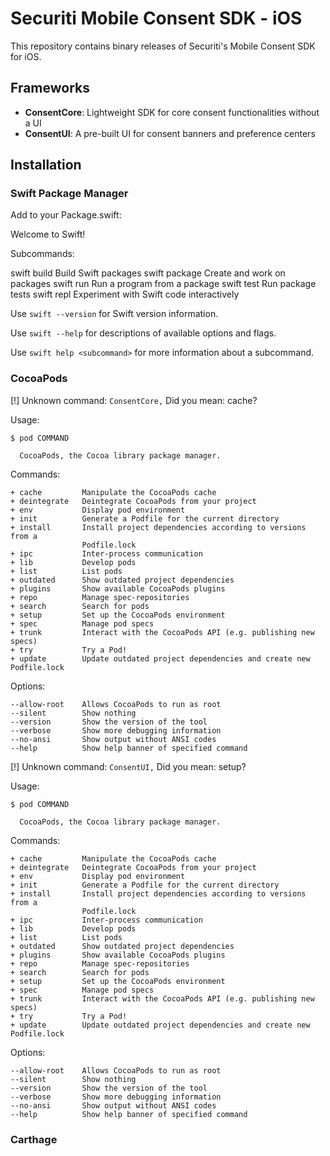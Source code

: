 # Securiti Mobile Consent SDK - iOS

This repository contains binary releases of Securiti's Mobile Consent SDK for iOS.

## Frameworks

- **ConsentCore**: Lightweight SDK for core consent functionalities without a UI
- **ConsentUI**: A pre-built UI for consent banners and preference centers

## Installation

### Swift Package Manager
Add to your Package.swift:

Welcome to Swift!

Subcommands:

  swift build      Build Swift packages
  swift package    Create and work on packages
  swift run        Run a program from a package
  swift test       Run package tests
  swift repl       Experiment with Swift code interactively

  Use `swift --version` for Swift version information.

  Use `swift --help` for descriptions of available options and flags.

  Use `swift help <subcommand>` for more information about a subcommand.

### CocoaPods
[!] Unknown command: `ConsentCore,`
Did you mean: cache?

Usage:

    $ pod COMMAND

      CocoaPods, the Cocoa library package manager.

Commands:

    + cache         Manipulate the CocoaPods cache
    + deintegrate   Deintegrate CocoaPods from your project
    + env           Display pod environment
    + init          Generate a Podfile for the current directory
    + install       Install project dependencies according to versions from a
                    Podfile.lock
    + ipc           Inter-process communication
    + lib           Develop pods
    + list          List pods
    + outdated      Show outdated project dependencies
    + plugins       Show available CocoaPods plugins
    + repo          Manage spec-repositories
    + search        Search for pods
    + setup         Set up the CocoaPods environment
    + spec          Manage pod specs
    + trunk         Interact with the CocoaPods API (e.g. publishing new specs)
    + try           Try a Pod!
    + update        Update outdated project dependencies and create new Podfile.lock

Options:

    --allow-root    Allows CocoaPods to run as root
    --silent        Show nothing
    --version       Show the version of the tool
    --verbose       Show more debugging information
    --no-ansi       Show output without ANSI codes
    --help          Show help banner of specified command
[!] Unknown command: `ConsentUI,`
Did you mean: setup?

Usage:

    $ pod COMMAND

      CocoaPods, the Cocoa library package manager.

Commands:

    + cache         Manipulate the CocoaPods cache
    + deintegrate   Deintegrate CocoaPods from your project
    + env           Display pod environment
    + init          Generate a Podfile for the current directory
    + install       Install project dependencies according to versions from a
                    Podfile.lock
    + ipc           Inter-process communication
    + lib           Develop pods
    + list          List pods
    + outdated      Show outdated project dependencies
    + plugins       Show available CocoaPods plugins
    + repo          Manage spec-repositories
    + search        Search for pods
    + setup         Set up the CocoaPods environment
    + spec          Manage pod specs
    + trunk         Interact with the CocoaPods API (e.g. publishing new specs)
    + try           Try a Pod!
    + update        Update outdated project dependencies and create new Podfile.lock

Options:

    --allow-root    Allows CocoaPods to run as root
    --silent        Show nothing
    --version       Show the version of the tool
    --verbose       Show more debugging information
    --no-ansi       Show output without ANSI codes
    --help          Show help banner of specified command

### Carthage

